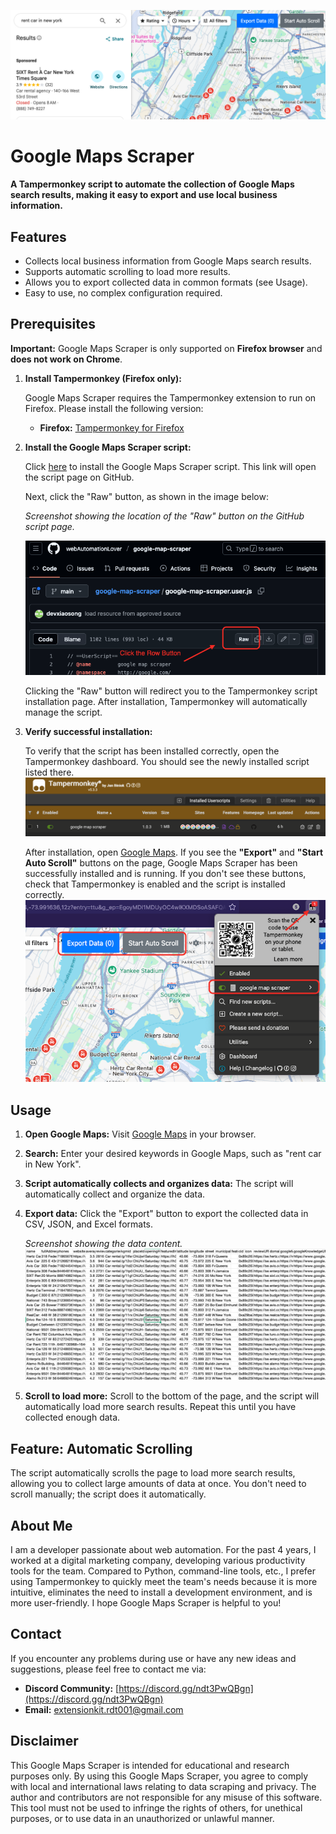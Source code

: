 ![Banner Image](https://raw.githubusercontent.com/webAutomationLover/google-map-scraper/refs/heads/main/resource/banner.png)

# Google Maps Scraper

**A Tampermonkey script to automate the collection of Google Maps search results, making it easy to export and use local business information.**

## Features

*   Collects local business information from Google Maps search results.
*   Supports automatic scrolling to load more results.
*   Allows you to export collected data in common formats (see Usage).
*   Easy to use, no complex configuration required.

## Prerequisites

**Important:** Google Maps Scraper is only supported on **Firefox browser** and **does not work on Chrome**.

1. **Install Tampermonkey (Firefox only):**

    Google Maps Scraper requires the Tampermonkey extension to run on Firefox. Please install the following version:

    *   **Firefox:** [Tampermonkey for Firefox](https://addons.mozilla.org/en-US/firefox/addon/tampermonkey/)

2. **Install the Google Maps Scraper script:**

    Click [here](https://github.com/webAutomationLover/google-map-scraper/blob/main/google-map-scraper.user.js) to install the Google Maps Scraper script. This link will open the script page on GitHub.

    Next, click the "Raw" button, as shown in the image below:

    *Screenshot showing the location of the "Raw" button on the GitHub script page.*

    ![Install Button](https://raw.githubusercontent.com/webAutomationLover/google-map-scraper/refs/heads/main/resource/install_btn.png)

    Clicking the "Raw" button will redirect you to the Tampermonkey script installation page. After installation, Tampermonkey will automatically manage the script.

3. **Verify successful installation:**

    To verify that the script has been installed correctly, open the Tampermonkey dashboard. You should see the newly installed script listed there.
   ![DashBoard](https://raw.githubusercontent.com/webAutomationLover/google-map-scraper/refs/heads/main/resource/dashboard.png)

    After installation, open [Google Maps](https://www.google.com/maps/search/new+york+car+rental/@40.7319892,-73.9923282,22015m). If you see the **"Export"** and **"Start Auto Scroll"** buttons on the page, Google Maps Scraper has been successfully installed and is running. If you don't see these buttons, check that Tampermonkey is enabled and the script is installed correctly.
   ![Activated](https://raw.githubusercontent.com/webAutomationLover/google-map-scraper/refs/heads/main/resource/actived.png)

## Usage

1.  **Open Google Maps:** Visit [Google Maps](https://www.google.com/maps/search/new+york+car+rental/@40.7319892,-73.9923282,22015m) in your browser.

2.  **Search:** Enter your desired keywords in Google Maps, such as "rent car in New York".

3.  **Script automatically collects and organizes data:** The script will automatically collect and organize the data.

4.  **Export data:** Click the "Export" button to export the collected data in CSV, JSON, and Excel formats.

    *Screenshot showing the data content.*
    ![exported](https://raw.githubusercontent.com/webAutomationLover/google-map-scraper/refs/heads/main/resource/exported.png)

5.  **Scroll to load more:** Scroll to the bottom of the page, and the script will automatically load more search results. Repeat this until you have collected enough data.

## Feature: Automatic Scrolling

The script automatically scrolls the page to load more search results, allowing you to collect large amounts of data at once. You don't need to scroll manually; the script does it automatically.

## About Me

I am a developer passionate about web automation. For the past 4 years, I worked at a digital marketing company, developing various productivity tools for the team. Compared to Python, command-line tools, etc., I prefer using Tampermonkey to quickly meet the team's needs because it is more intuitive, eliminates the need to install a development environment, and is more user-friendly. I hope Google Maps Scraper is helpful to you!

## Contact

If you encounter any problems during use or have any new ideas and suggestions, please feel free to contact me via:

*   **Discord Community:** [https://discord.gg/ndt3PwQBgn](https://discord.gg/ndt3PwQBgn)
*   **Email:** extensionkit.rdt001@gmail.com

## Disclaimer

This Google Maps Scraper is intended for educational and research purposes only. By using this Google Maps Scraper, you agree to comply with local and international laws relating to data scraping and privacy. The author and contributors are not responsible for any misuse of this software. This tool must not be used to infringe the rights of others, for unethical purposes, or to use data in an unauthorized or unlawful manner.
